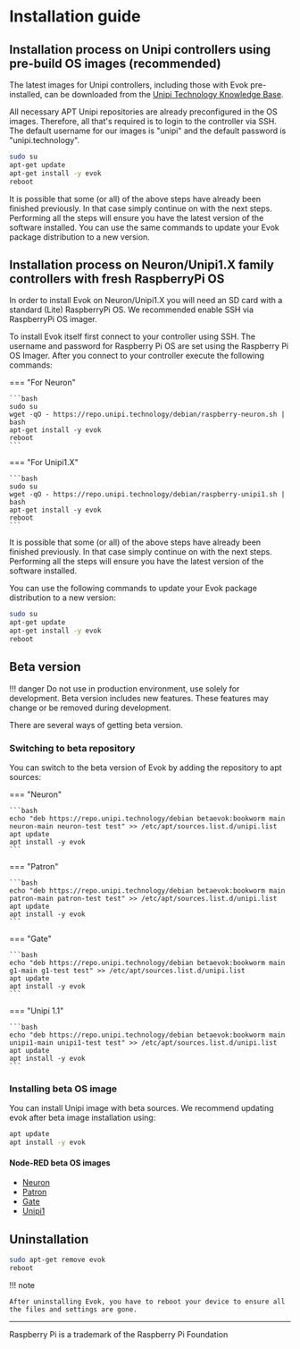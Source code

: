# Installation guide

## Installation process on Unipi controllers using pre-build OS images (recommended)

The latest images for Unipi controllers, including those with Evok pre-installed, can be downloaded from the [Unipi Technology Knowledge Base](https://kb.unipi.technology/os-images).

All necessary APT Unipi repositories are already preconfigured in the OS images. Therefore, all that's required is to login to the controller via SSH. The default username for our images is "unipi" and the default password is "unipi.technology".

```bash title="Installing Evok"
sudo su
apt-get update
apt-get install -y evok
reboot
```

It is possible that some (or all) of the above steps have already been finished previously. In that case simply continue on with the next steps. Performing all the steps will ensure you have the latest version of the software installed. You can use the same commands to update your Evok package distribution to a new version.

## Installation process on Neuron/Unipi1.X family controllers with fresh RaspberryPi OS

In order to install Evok on Neuron/Unipi1.X you will need an SD card with a standard (Lite) RaspberryPi OS. We recommended enable SSH via RaspberryPi OS imager.

To install Evok itself first connect to your controller using SSH. The username and password for Raspberry Pi OS are set using the Raspberry Pi OS Imager. After you connect to your controller execute the following commands:

=== "For Neuron"

    ```bash
    sudo su
    wget -qO - https://repo.unipi.technology/debian/raspberry-neuron.sh | bash
    apt-get install -y evok
    reboot
    ```

=== "For Unipi1.X"

    ```bash
    sudo su
    wget -qO - https://repo.unipi.technology/debian/raspberry-unipi1.sh | bash
    apt-get install -y evok
    reboot
    ```

It is possible that some (or all) of the above steps have already been finished previously. In that case simply continue on with the next steps. Performing all the steps will ensure you have the latest version of the software installed.

You can use the following commands to update your Evok package distribution to a new version:

```bash
sudo su
apt-get update
apt-get install -y evok
reboot
```

## Beta version

!!! danger
    Do not use in production environment, use solely for development.
    Beta version includes new features.
    These features may change or be removed during development.

There are several ways of getting beta version.

### Switching to beta repository

You can switch to the beta version of Evok by adding the repository to apt sources:

=== "Neuron"

    ```bash
    echo "deb https://repo.unipi.technology/debian betaevok:bookworm main neuron-main neuron-test test" >> /etc/apt/sources.list.d/unipi.list
    apt update
    apt install -y evok
    ```

=== "Patron"

    ```bash
    echo "deb https://repo.unipi.technology/debian betaevok:bookworm main patron-main patron-test test" >> /etc/apt/sources.list.d/unipi.list
    apt update
    apt install -y evok
    ```

=== "Gate"

    ```bash
    echo "deb https://repo.unipi.technology/debian betaevok:bookworm main g1-main g1-test test" >> /etc/apt/sources.list.d/unipi.list
    apt update
    apt install -y evok
    ```

=== "Unipi 1.1"

    ```bash
    echo "deb https://repo.unipi.technology/debian betaevok:bookworm main unipi1-main unipi1-test test" >> /etc/apt/sources.list.d/unipi.list
    apt update
    apt install -y evok
    ```

### Installing beta OS image

You can install Unipi image with beta sources.
We recommend updating evok after beta image installation using:

```bash title="Updating Evok"
apt update
apt install -y evok
```

#### Node-RED beta OS images

- [Neuron](https://kb.unipi.technology/files:software:os-images:neuron-node-red-hidden)
- [Patron](https://kb.unipi.technology/files:software:os-images:patron-node-red-hidden)
- [Gate](https://kb.unipi.technology/files:software:os-images:g1-node-red-hidden)
- [Unipi1](https://kb.unipi.technology/files:software:os-images:unipi1-node-red-hidden)

## Uninstallation

```bash title="Uninstalling Evok"
sudo apt-get remove evok
reboot
```

!!! note

    After uninstalling Evok, you have to reboot your device to ensure all the files and settings are gone.

----

Raspberry Pi is a trademark of the Raspberry Pi Foundation
